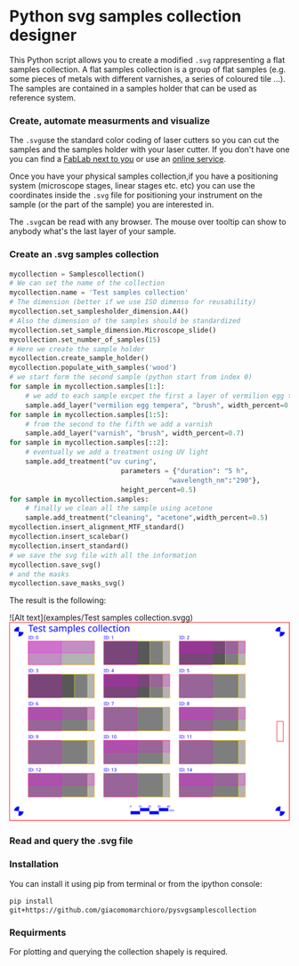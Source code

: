 # Python svg samples collection designer

This Python script allows you to create a modified `.svg` rappresenting a flat samples collection. A flat samples collection is a group of flat samples (e.g. some pieces of metals with different varnishes, a series of coloured tile ...). The samples are contained in a samples holder that can be used as reference system.

### Create, automate measurments and visualize
The `.svg`use the standard color coding of laser cutters so you can cut the samples and the samples holder with your laser cutter. If you don't have one you can find a [FabLab next to you](https://www.google.com/maps/search/fablab/) or use an [online service](https://www.google.com/search?q=online+laser+cutting).

Once you have your physical samples collection,if you have a positioning system (microscope stages, linear stages etc. etc) you can use the coordinates inside the `.svg` file for positioning your instrument on the sample (or the part of the sample) you are interested in.

The `.svg`can be read with any browser. The mouse over tooltip can show to anybody what's the last layer of your sample.


### Create an .svg samples collection


```python
mycollection = Samplescollection()
# We can set the name of the collection
mycollection.name = 'Test samples collection'
# The dimension (better if we use ISO dimenso for reusability)
mycollection.set_samplesholder_dimension.A4()
# Also the dimension of the samples should be standardized
mycollection.set_sample_dimension.Microscope_slide()
mycollection.set_number_of_samples(15)
# Here we create the sample holder
mycollection.create_sample_holder()
mycollection.populate_with_samples('wood')
# we start form the second sample (python start from index 0)
for sample in mycollection.samples[1:]:
    # we add to each sample excpet the first a layer of vermilion egg tempera
    sample.add_layer("vermilion egg tempera", "brush", width_percent=0.9)
for sample in mycollection.samples[1:5]:
    # from the second to the fifth we add a varnish
    sample.add_layer("varnish", "brush", width_percent=0.7)
for sample in mycollection.samples[::2]:
    # eventually we add a treatment using UV light 
    sample.add_treatment("uv curing", 
                            parameters = {"duration": "5 h",
                                        "wavelength_nm":"290"},
                            height_percent=0.5)
for sample in mycollection.samples:
    # finally we clean all the sample using acetone
    sample.add_treatment("cleaning", "acetone",width_percent=0.5)
mycollection.insert_alignment_MTF_standard()
mycollection.insert_scalebar()
mycollection.insert_standard()
# we save the svg file with all the information
mycollection.save_svg()
# and the masks
mycollection.save_masks_svg()
```
The result is the following:

![Alt text](examples/Test samples collection.svgg)
<img src="examples/Test samples collection.svg">

### Read and query the .svg file

### Installation
You can install it using pip from terminal or from the ipython console:

    pip install git+https://github.com/giacomomarchioro/pysvgsamplescollection


### Requirments

For plotting and querying the collection shapely is required.




